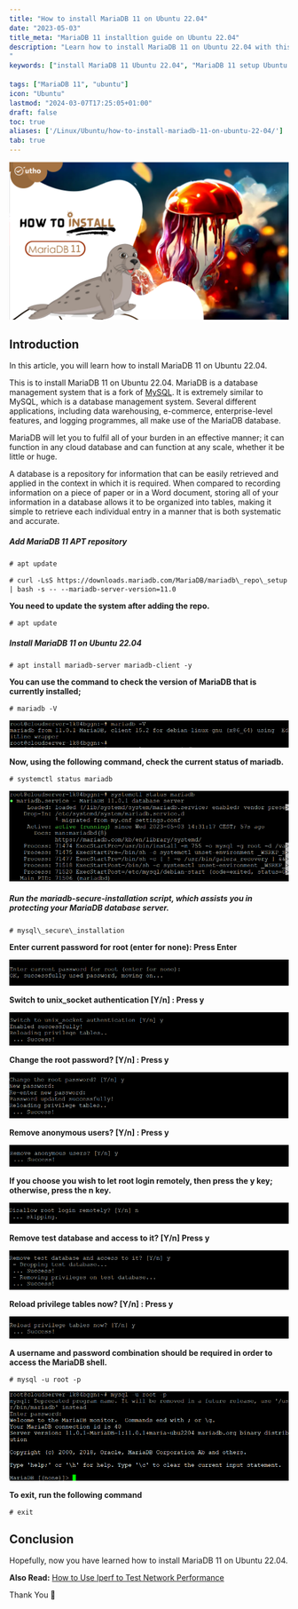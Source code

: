 ```yaml
---
title: "How to install MariaDB 11 on Ubuntu 22.04"
date: "2023-05-03"
title_meta: "MariaDB 11 installtion guide on Ubuntu 22.04"
description: "Learn how to install MariaDB 11 on Ubuntu 22.04 with this comprehensive guide. Follow these step-by-step instructions to set up MariaDB 11, a newer version of the popular MySQL fork, on your Ubuntu 22.04 system for efficient database management and development.
"
keywords: ["install MariaDB 11 Ubuntu 22.04", "MariaDB 11 setup Ubuntu 22.04", "Ubuntu 22.04 MariaDB 11 installation guide", "MySQL fork Ubuntu", "Ubuntu MariaDB tutorial", "MariaDB installation steps Ubuntu 22.04", "database management Ubuntu", "MariaDB 11 Ubuntu 22.04 instructions"]

tags: ["MariaDB 11", "ubuntu"]
icon: "Ubuntu"
lastmod: "2024-03-07T17:25:05+01:00"
draft: false
toc: true
aliases: ['/Linux/Ubuntu/how-to-install-mariadb-11-on-ubuntu-22-04/']
tab: true
---
```


![How to install MariaDB 11 on Ubuntu 22.04](images/How-to-install-MariaDB-11-on-Ubuntu-22.04-1024x576.png)

## Introduction

In this article, you will learn how to install MariaDB 11 on Ubuntu 22.04.

This is to install MariaDB 11 on Ubuntu 22.04. MariaDB is a database management system that is a fork of [MySQL](https://www.mysql.com/). It is extremely similar to MySQL, which is a database management system. Several different applications, including data warehousing, e-commerce, enterprise-level features, and logging programmes, all make use of the MariaDB database.

MariaDB will let you to fulfil all of your burden in an effective manner; it can function in any cloud database and can function at any scale, whether it be little or huge.

A database is a repository for information that can be easily retrieved and applied in the context in which it is required. When compared to recording information on a piece of paper or in a Word document, storing all of your information in a database allows it to be organized into tables, making it simple to retrieve each individual entry in a manner that is both systematic and accurate.

##### Add MariaDB 11 APT repository

```
# apt update

```

```
# curl -LsS https://downloads.mariadb.com/MariaDB/mariadb\_repo\_setup | bash -s -- --mariadb-server-version=11.0

```

**You need to update the system after adding the repo.**

```
# apt update

```

##### **Install MariaDB 11 on Ubuntu 22.04**

```
# apt install mariadb-server mariadb-client -y

```

**You can use the command to check the version of MariaDB that is currently installed;**

```
# mariadb -V

```

![How to install MariaDB 11 on Ubuntu 22.04](images/image-1027.png)

**Now, using the following command, check the current status of mariadb.**

```
# systemctl status mariadb

```

![How to install MariaDB 11 on Ubuntu 22.04](images/image-1028.png)

##### Run the mariadb-secure-installation script, which assists you in protecting your MariaDB database server.

```
# mysql\_secure\_installation

```

**Enter current password for root (enter for none): Press Enter**

![press enter](images/image-989.png)

**Switch to unix\_socket authentication \[Y/n\] : Press y**

![y](images/image-990.png)

**Change the root password? \[Y/n\] : Press y**

![y](images/image-991.png)

**Remove anonymous users? \[Y/n\] : Press y**

![y](images/image-992.png)

**If you choose you wish to let root login remotely, then press the y key; otherwise, press the n key.**

![n](images/image-993.png)

**Remove test database and access to it? \[Y/n\] Press y**

![How to install MariaDB 11 on Ubuntu 22.04](images/image-995.png)

**Reload privilege tables now? \[Y/n\] : Press y**

![How to install MariaDB 11 on Ubuntu 22.04](images/image-996.png)

**A username and password combination should be required in order to access the MariaDB shell.**

```
# mysql -u root -p

```

![login](images/image-1029.png)

**To exit, run the following command**

```
# exit

```

## Conclusion

Hopefully, now you have learned how to install MariaDB 11 on Ubuntu 22.04.

**Also Read:** [How to Use Iperf to Test Network Performance](https://utho.com/docs/tutorial/how-to-use-iperf-to-test-network-performance/)

Thank You 🙂
